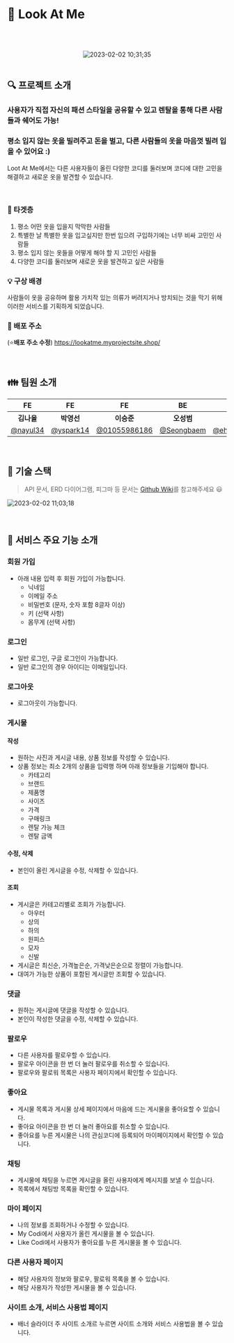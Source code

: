 # :womans_hat: Look At Me

<div align="center">
<br><br>

![2023-02-02 10;31;35](https://user-images.githubusercontent.com/74748851/216215221-b583319a-06d3-4c45-b2aa-9eca4fe8205e.PNG)
<br><br>
</div>

## :mag: 프로젝트 소개
### 사용자가 직접 자신의 패션 스타일을 공유할 수 있고 렌탈을 통해 다른 사람들과 쉐어도 가능!
### 평소 입지 않는 옷을 빌려주고 돈을 벌고, 다른 사람들의 옷을 마음껏 빌려 입을 수 있어요 :)
Loot At Me에서는 다른 사용자들이 올린 다양한 코디를 둘러보며 코디에 대한 고민을 해결하고 새로운 옷을 발견할 수 있습니다.

<br>

### :pushpin: 타겟층
1. 평소 어떤 옷을 입을지 막막한 사람들
2. 특별한 날 특별한 옷을 입고싶지만 한번 입으려 구입하기에는 너무 비싸 고민인 사람들
3. 평소 입지 않는 옷들을 어떻게 해야 할 지 고민인 사람들
4. 다양한 코디를 둘러보며 새로운 옷을 발견하고 싶은 사람들

### :bulb: 구상 배경
사람들이 옷을 공유하며 활용 가치작 있는 의류가 버려지거나 방치되는 것을 막기 위해 이러한 서비스를 기획하게 되었습니다.

### :link: 배포 주소
(:star:**배포 주소 수정**) https://lookatme.myprojectsite.shop/

<br>

## :family: 팀원 소개

| FE | FE | FE | BE | BE | BE |
|:---:|:---:|:---:|:---:|:---:|:---:|
|**김나율**|**박영선**|**이승준**|**오성범**|**이도형**|**조혜주**|
| [@nayul34](https://github.com/nayul34)  | [@yspark14](https://github.com/yspark14) | [@01055986186](https://github.com/01055986186) | [@Seongbaem](https://github.com/Seongbaem) | [@eheh12321](https://github.com/eheh12321) | [@hyejuc](https://github.com/hyejuc) |

<br>

## :wrench: 기술 스택

> API 문서, ERD 다이어그램, 피그마 등 문서는 [Github Wiki](https://github.com/eheh12321/Look-At-Me_fork/wiki)를 참고해주세요 :smiley:

![2023-02-02 11;03;18](https://user-images.githubusercontent.com/74748851/216216126-290f3a7b-82e6-4575-abfb-e930a67debbc.PNG)


<br>

## :open_file_folder: 서비스 주요 기능 소개
### 회원 가입
- 아래 내용 입력 후 회원 가입이 가능합니다.
  - 닉네임
  - 이메일 주소
  - 비밀번호 (문자, 숫자 포함 8글자 이상)
  - 키 (선택 사항)
  - 몸무게 (선택 사항)
### 로그인
- 일반 로그인, 구글 로그인이 가능합니다.
- 일반 로그인의 경우 아이디는 이메일입니다.
### 로그아웃
- 로그아웃이 가능합니다.
### 게시물
#### 작성
- 원하는 사진과 게시글 내용, 상품 정보를 작성할 수 있습니다.
- 상품 정보는 최소 2개의 상품을 입력행 하며 아래 정보들을 기입해야 합니다.
  - 카테고리
  - 브랜드
  - 제품명
  - 사이즈
  - 가격
  - 구매링크
  - 렌탈 가능 체크
  - 렌탈 금액
#### 수정, 삭제
- 본인이 올린 게시글을 수정, 삭제할 수 있습니다.
#### 조회
- 게시글은 카테고리별로 조회가 가능합니다.
  - 아우터
  - 상의
  - 하의
  - 원피스
  - 모자
  - 신발
- 게시글은 최신순, 가격높은순, 가격낮은순으로 정렬이 가능합니다.
- 대여가 가능한 상품이 포함된 게시글만 조회할 수 있습니다.
### 댓글
- 원하는 게시글에 댓글을 작성할 수 있습니다.
- 본인이 작성한 댓글을 수정, 삭제할 수 있습니다.
### 팔로우
- 다른 사용자를 팔로우할 수 있습니다.
- 팔로우 아이콘을 한 번 더 눌러 팔로우를 취소할 수 있습니다.
- 팔로우와 팔로워 목록은 사용자 페이지에서 확인할 수 있습니다.
### 좋아요
- 게시물 목록과 게시물 상세 페이지에서 마음에 드는 게시물을 좋아요할 수 있습니다.
- 좋아요 아이콘을 한 번 더 눌러 좋아요를 취소할 수 있습니다.
- 좋아요를 누른 게시물은 나의 관심코디에 등록되어 마이페이지에서 확인할 수 있습니다.
### 채팅
- 게시물에 채팅을 누르면 게시글을 올린 사용자에게 메시지를 보낼 수 있습니다.
- 목록에서 채팅방 목록을 확인할 수 있습니다.
### 마이 페이지
- 나의 정보를 조회하거나 수정할 수 있습니다.
- My Codi에서 사용자가 올린 게시물을 볼 수 있습니다.
- Like Codi에서 사용자가 좋아요를 누른 게시물을 볼 수 있습니다.
### 다른 사용자 페이지
- 해당 사용자의 정보와 팔로우, 팔로워 목록을 볼 수 있습니다.
- 해당 사용자가 작성한 게시물을 볼 수 있습니다.
### 사이트 소개, 서비스 사용법 페이지
- 배너 슬라이더 주 사이트 소개르 누르면 사이트 소개와 서비스 사용법을 볼 수 있습니다.

